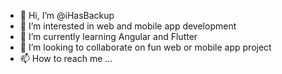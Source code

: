 - 👋 Hi, I’m @iHasBackup
- 👀 I’m interested in web and mobile app development
- 🌱 I’m currently learning Angular and Flutter
- 💞️ I’m looking to collaborate on fun web or mobile app project
- 📫 How to reach me ...

<!---
iHasBackup/iHasBackup is a ✨ special ✨ repository because its `README.md` (this file) appears on your GitHub profile.
You can click the Preview link to take a look at your changes.
--->
